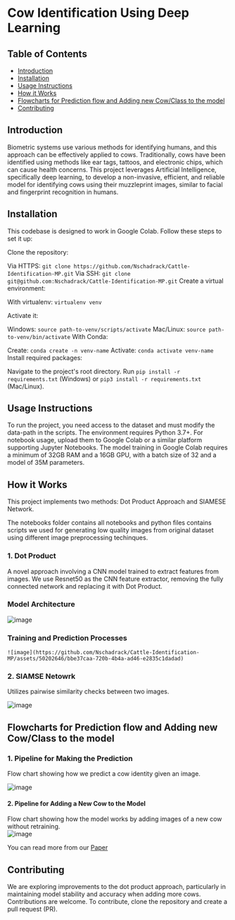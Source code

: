 # Cow Identification Using Deep Learning

## Table of Contents
- [Introduction](#introduction)
- [Installation](#installation)
- [Usage Instructions](#usage-instructions)
- [How it Works](#how-it-works)
- [Flowcharts for Prediction flow and Adding new Cow/Class to the model](#Flowcharts-for-Prediction-flow-and-Adding-new-Cow/Class-to-the-model)
- [Contributing](#contributing)

## Introduction
Biometric systems use various methods for identifying humans, and this approach can be effectively applied to cows. Traditionally, cows have been identified using methods like ear tags, tattoos, and electronic chips, which can cause health concerns. This project leverages Artificial Intelligence, specifically deep learning, to develop a non-invasive, efficient, and reliable model for identifying cows using their muzzleprint images, similar to facial and fingerprint recognition in humans.

## Installation
This codebase is designed to work in Google Colab. Follow these steps to set it up:

Clone the repository:

Via HTTPS: `git clone https://github.com/Nschadrack/Cattle-Identification-MP.git`
Via SSH: `git clone git@github.com:Nschadrack/Cattle-Identification-MP.git`
Create a virtual environment:

With virtualenv: `virtualenv venv`

Activate it:

Windows: `source path-to-venv/scripts/activate`
Mac/Linux: `source path-to-venv/bin/activate`
With Conda:

Create: `conda create -n venv-name`
Activate: `conda activate venv-name`
Install required packages:

Navigate to the project's root directory.
Run `pip install -r requirements.txt` (Windows) or `pip3 install -r requirements.txt` (Mac/Linux).

## Usage Instructions
To run the project, you need access to the dataset and must modify the data-path in the scripts. The environment requires Python 3.7+. For notebook usage, upload them to Google Colab or a similar platform supporting Jupyter Notebooks. The model training in Google Colab requires a minimum of 32GB RAM and a 16GB GPU, with a batch size of 32 and a model of 35M parameters.

## How it Works
This project implements two methods: Dot Product Approach and SIAMESE Network.

The notebooks folder contains all notebooks and python files contains scripts we used for generating low quality images from original dataset using different image preprocessing techinques. 

### 1. Dot Product
  A novel approach involving a CNN model trained to extract features from images.
We use Resnet50 as the CNN feature extractor, removing the fully connected network and replacing it with Dot Product.
   ### Model Architecture
   ![image](https://github.com/Nschadrack/Cattle-Identification-MP/assets/50202646/44f6ca9f-aa04-4500-a74a-202182a303e2)

   ### Training and Prediction Processes
    ![image](https://github.com/Nschadrack/Cattle-Identification-MP/assets/50202646/bbe37caa-720b-4b4a-ad46-e2835c1dadad)


### 2. SIAMSE Netowrk
   
   Utilizes pairwise similarity checks between two images.
   
   ![image](https://github.com/Nschadrack/Cattle-Identification-MP/assets/50202646/900148a8-335b-4648-9c77-2bf24d58b671)

## Flowcharts for Prediction flow and Adding new Cow/Class to the model

   ### 1. Pipeline for Making the Prediction
   
   Flow chart showing how we predict a cow identity given an image.
   
   ![image](https://github.com/Nschadrack/Cattle-Identification-MP/assets/50202646/24725a2c-4454-46e7-bf48-fe742b314909)

   #### 2. Pipeline for Adding a New Cow to the Model
   Flow chart showing how the model works by adding images of a new cow without retraining.  
    ![image](https://github.com/Nschadrack/Cattle-Identification-MP/assets/50202646/da81ad32-83b7-48da-9d62-3f2cfa0aaed9)

   You can read more from our [Paper](www.google.com)

## Contributing
We are exploring improvements to the dot product approach, particularly in maintaining model stability and accuracy when adding more cows. Contributions are welcome. To contribute, clone the repository and create a pull request (PR).


